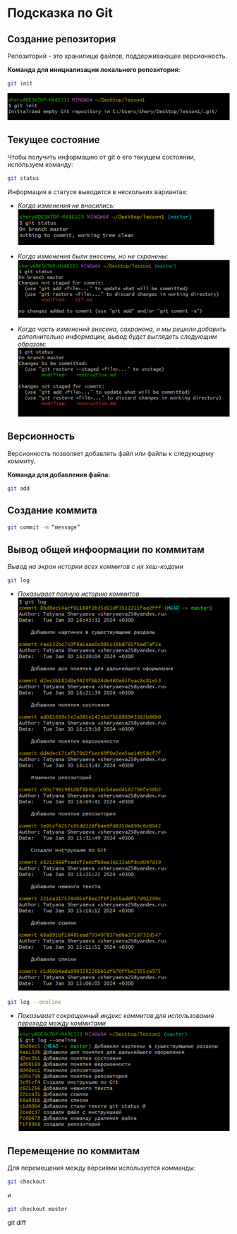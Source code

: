 # Подсказка по Git

## Создание репозитория
Репозиторий - это хранилище файлов, поддерживающее версионность. 

**Команда для инициализации локального репозитория:**
```sh
git init
```
![Alt text](image.png)
## Текущее состояние
Чтобы получить информацию от git о его текущем состоянии, используем команду:
```sh
git status
```
Информация в статусе выводится в нескольких вариантах:

* *Когда изменения не вносились:*
![Alt text](image-2.png)
* *Когда изменения были внесены, но не схранены:*
![Alt text](image-1.png)

* *Когда часть изменений внесена, сохранена, и мы решили добавить дополнительно информации, вывод будет выглядеть следующим образом:*
![Alt text](image-3.png)
## Версионность

Версионность позволяет добавлять файл или файлы к следующему коммиту.

**Команда для добавления файла:**
```sh
git add
```
## Создание коммита
```sh
git commit -m “message”
```
## Вывод общей инфоормации по коммитам

*Вывод на экран истории всех коммитов с их хеш-кодами*
```sh
git log
```
* *Показывает полную историю коммитов*
![Alt text](image-5.png)
```sh
git log --oneline
```
* *Показывает сокращенный индекс коммитов для использования перехода между коммитами*
![Alt text](image-4.png)

## Перемещение по коммитам

Для перемещения между версиями используется комманды:
```sh
git checkout
```
и
```sh
git checkout master
```
git diff
